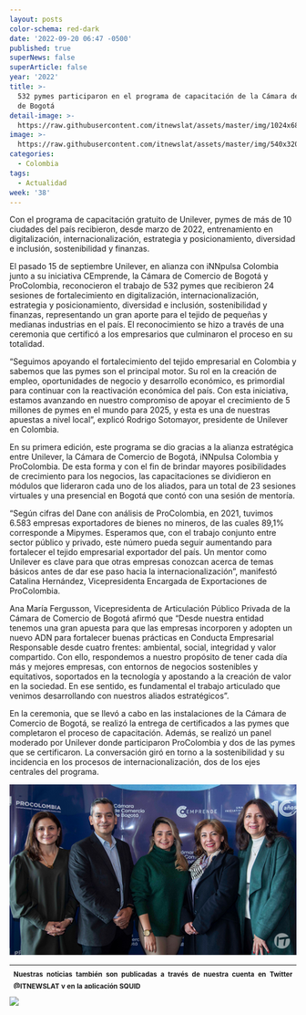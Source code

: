 ```yaml
---
layout: posts
color-schema: red-dark
date: '2022-09-20 06:47 -0500'
published: true
superNews: false
superArticle: false
year: '2022'
title: >-
  532 pymes participaron en el programa de capacitación de la Cámara de Comercio
  de Bogotá
detail-image: >-
  https://raw.githubusercontent.com/itnewslat/assets/master/img/1024x680/procolombia-g.jpg
image: >-
  https://raw.githubusercontent.com/itnewslat/assets/master/img/540x320/procolombia-p.jpg
categories:
  - Colombia
tags:
  - Actualidad
week: '38'
---
```

Con el programa de capacitación gratuito de Unilever, pymes de más de 10 ciudades del país recibieron, desde marzo de 2022, entrenamiento en digitalización, internacionalización, estrategia y posicionamiento, diversidad e inclusión, sostenibilidad y finanzas.
 
El pasado 15 de septiembre Unilever, en alianza con iNNpulsa Colombia junto a su iniciativa CEmprende, la Cámara de Comercio de Bogotá y ProColombia, reconocieron el trabajo de 532 pymes que recibieron 24 sesiones de fortalecimiento en digitalización, internacionalización, estrategia y posicionamiento, diversidad e inclusión, sostenibilidad y finanzas, representando un gran aporte para el tejido de pequeñas y medianas industrias en el país. El reconocimiento se hizo a través de una ceremonia que certificó a los empresarios que culminaron el proceso en su totalidad.
 
“Seguimos apoyando el fortalecimiento del tejido empresarial en Colombia y sabemos que las pymes son el principal motor. Su rol en la creación de empleo, oportunidades de negocio y desarrollo económico, es primordial para continuar con la reactivación económica del país. Con esta iniciativa, estamos avanzando en nuestro compromiso de apoyar el crecimiento de 5 millones de pymes en el mundo para 2025, y esta es una de nuestras apuestas a nivel local”, explicó Rodrigo Sotomayor, presidente de Unilever en Colombia.

En su primera edición, este programa se dio gracias a la alianza estratégica entre Unilever, la Cámara de Comercio de Bogotá, iNNpulsa Colombia y ProColombia. De esta forma y con el fin de brindar mayores posibilidades de crecimiento para los negocios, las capacitaciones se dividieron en módulos que lideraron cada uno de los aliados, para un total de 23 sesiones virtuales y una presencial en Bogotá que contó con una sesión de mentoría.
 
“Según cifras del Dane con análisis de ProColombia, en 2021, tuvimos 6.583 empresas exportadores de bienes no mineros, de las cuales 89,1% corresponde a Mipymes. Esperamos que, con el trabajo conjunto entre sector público y privado, este número pueda seguir aumentando para fortalecer el tejido empresarial exportador del país. Un mentor como Unilever es clave para que otras empresas conozcan acerca de temas básicos antes de dar ese paso hacia la internacionalización”, manifestó Catalina Hernández, Vicepresidenta Encargada de Exportaciones de ProColombia.
 
Ana María Fergusson, Vicepresidenta de Articulación Público Privada de la Cámara de Comercio de Bogotá afirmó que “Desde nuestra entidad tenemos una gran apuesta para que las empresas incorporen y adopten un nuevo ADN para fortalecer buenas prácticas en Conducta Empresarial Responsable desde cuatro frentes: ambiental, social, integridad y valor compartido. Con ello, respondemos a nuestro propósito de tener cada día más y mejores empresas, con entornos de negocios sostenibles y equitativos, soportados en la tecnología y apostando a la creación de valor en la sociedad. En ese sentido, es fundamental el trabajo articulado que venimos desarrollando con nuestros aliados estratégicos”.
 
En la ceremonia, que se llevó a cabo en las instalaciones de la Cámara de Comercio de Bogotá, se realizó la entrega de certificados a las pymes que completaron el proceso de capacitación. Además, se realizó un panel moderado por Unilever donde participaron ProColombia y dos de las pymes que se certificaron. La conversación giró en torno a la sostenibilidad y su incidencia en los procesos de internacionalización, dos de los ejes centrales del programa.

![](https://raw.githubusercontent.com/itnewslat/assets/master/img/540x320/procolombia-p.jpg)

<table style="height: 42px;" width="569">
<tbody>
<tr>
<td style="text-align: justify;"><sub><strong>Nuestras noticias también son publicadas a través de nuestra cuenta en Twitter <a href="https://twitter.com/itnewslat?lang=es">@ITNEWSLAT</a> y en la aplicación <a href="https://squidapp.co/en/">SQUID</a></strong></sub></td>
</tr>
</tbody>
</table>

<img src="https://tracker.metricool.com/c3po.jpg?hash=56f88a41e39ab42c063cc51676587a04"/>


